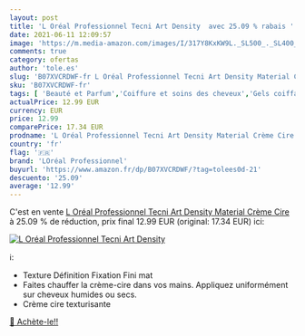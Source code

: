 ```yaml
---
layout: post
title: 'L Oréal Professionnel Tecni Art Density  avec 25.09 % rabais '
date: 2021-06-11 12:09:57
image: 'https://m.media-amazon.com/images/I/317Y8KxKW9L._SL500_._SL400_.jpg'
comments: true
category: ofertas
author: 'tole.es'
slug: 'B07XVCRDWF-fr L Oréal Professionnel Tecni Art Density Material Crème Cire'
sku: 'B07XVCRDWF-fr'
tags: [ 'Beauté et Parfum','Coiffure et soins des cheveux','Gels coiffants','Produits coiffants','loréal professionnel', ]
actualPrice: 12.99 EUR
currency: EUR
price: 12.99
comparePrice: 17.34 EUR
prodname: 'L Oréal Professionnel Tecni Art Density Material Crème Cire'
country: 'fr'
flag: '🇫🇷'
brand: 'LOréal Professionnel'
buyurl: 'https://www.amazon.fr/dp/B07XVCRDWF/?tag=tolees0d-21'
descuento: '25.09'
average: '12.99'
---
```


C'est en vente [L Oréal Professionnel Tecni Art Density Material Crème Cire](https://www.amazon.fr/dp/B07XVCRDWF/?tag=tolees0d-21)  à  25.09 % de réduction, prix final  12.99 EUR (original: 17.34 EUR) ici:

[![L Oréal Professionnel Tecni Art Density ](https://m.media-amazon.com/images/I/317Y8KxKW9L._SL500_._SL400_.jpg)](https://www.amazon.fr/dp/B07XVCRDWF/?tag=tolees0d-21)

ℹ️:

- Texture Définition Fixation Fini mat
- Faites chauffer la crème-cire dans vos mains. Appliquez uniformément sur cheveux humides ou secs.
- Crème cire texturisante

[🛒 Achète-le!!](https://www.amazon.fr/dp/B07XVCRDWF/?tag=tolees0d-21)
